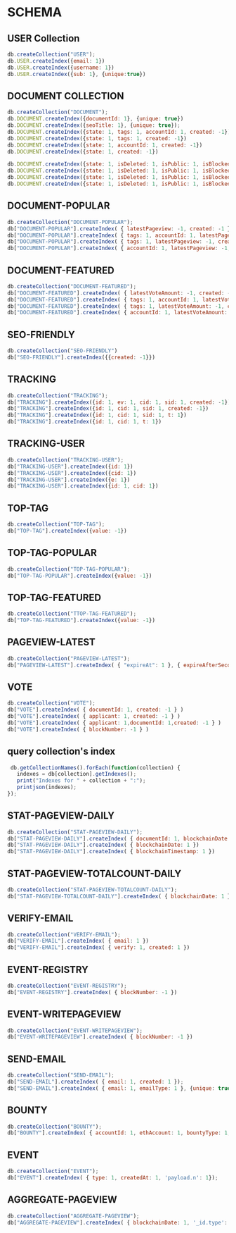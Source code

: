 # SCHEMA

## USER Collection

```javascript
db.createCollection("USER");
db.USER.createIndex({email: 1})
db.USER.createIndex({username: 1})
db.USER.createIndex({sub: 1}, {unique:true})
```

## DOCUMENT COLLECTION

```javascript
db.createCollection("DOCUMENT");
db.DOCUMENT.createIndex({documentId: 1}, {unique: true})
db.DOCUMENT.createIndex({seoTitle: 1}, {unique: true});
db.DOCUMENT.createIndex({state: 1, tags: 1, accountId: 1, created: -1})
db.DOCUMENT.createIndex({state: 1, tags: 1, created: -1})
db.DOCUMENT.createIndex({state: 1, accountId: 1, created: -1})
db.DOCUMENT.createIndex({state: 1, created: -1})

db.DOCUMENT.createIndex({state: 1, isDeleted: 1, isPublic: 1, isBlocked: 1, tags: 1, accountId: 1, created: -1})
db.DOCUMENT.createIndex({state: 1, isDeleted: 1, isPublic: 1, isBlocked: 1, tags: 1, created: -1})
db.DOCUMENT.createIndex({state: 1, isDeleted: 1, isPublic: 1, isBlocked: 1, accountId: 1, created: -1})
db.DOCUMENT.createIndex({state: 1, isDeleted: 1, isPublic: 1, isBlocked: 1, created: -1})

```

## DOCUMENT-POPULAR

```javascript
db.createCollection("DOCUMENT-POPULAR");
db["DOCUMENT-POPULAR"].createIndex( { latestPageview: -1, created: -1 })
db["DOCUMENT-POPULAR"].createIndex( { tags: 1, accountId: 1, latestPageview: -1, created: -1 })
db["DOCUMENT-POPULAR"].createIndex( { tags: 1, latestPageview: -1, created: -1 })
db["DOCUMENT-POPULAR"].createIndex( { accountId: 1, latestPageview: -1, created: -1 })
```

## DOCUMENT-FEATURED

```javascript
db.createCollection("DOCUMENT-FEATURED");
db["DOCUMENT-FEATURED"].createIndex( { latestVoteAmount: -1, created: -1 })
db["DOCUMENT-FEATURED"].createIndex( { tags: 1, accountId: 1, latestVoteAmount: -1, created: -1 })
db["DOCUMENT-FEATURED"].createIndex( { tags: 1, latestVoteAmount: -1, created: -1 })
db["DOCUMENT-FEATURED"].createIndex( { accountId: 1, latestVoteAmount: -1, created: -1 })
```

## SEO-FRIENDLY

```javascript
db.createCollection("SEO-FRIENDLY")
db["SEO-FRIENDLY"].createIndex({{created: -1}})
```


## TRACKING

```javascript
db.createCollection("TRACKING");
db["TRACKING"].createIndex({id: 1, ev: 1, cid: 1, sid: 1, created: -1})
db["TRACKING"].createIndex({id: 1, cid: 1, sid: 1, created: -1})
db["TRACKING"].createIndex({id: 1, cid: 1, sid: 1, t: 1})
db["TRACKING"].createIndex({id: 1, cid: 1, t: 1})
```

## TRACKING-USER

```javascript
db.createCollection("TRACKING-USER");
db["TRACKING-USER"].createIndex({id: 1})
db["TRACKING-USER"].createIndex({cid: 1})
db["TRACKING-USER"].createIndex({e: 1})
db["TRACKING-USER"].createIndex({id: 1, cid: 1})
```

## TOP-TAG

```javascript
db.createCollection("TOP-TAG");
db["TOP-TAG"].createIndex({value: -1})
```

## TOP-TAG-POPULAR

```javascript
db.createCollection("TOP-TAG-POPULAR");
db["TOP-TAG-POPULAR"].createIndex({value: -1})
```

## TOP-TAG-FEATURED

```javascript
db.createCollection("TTOP-TAG-FEATURED");
db["TOP-TAG-FEATURED"].createIndex({value: -1})
```

## PAGEVIEW-LATEST

```javascript
db.createCollection("PAGEVIEW-LATEST");
db["PAGEVIEW-LATEST"].createIndex( { "expireAt": 1 }, { expireAfterSeconds: 0 } )
```

## VOTE

```javascript
db.createCollection("VOTE");
db["VOTE"].createIndex( { documentId: 1, created: -1 } )
db["VOTE"].createIndex( { applicant: 1, created: -1 } )
db["VOTE"].createIndex( { applicant: 1,documentId: 1,created: -1 } )
db["VOTE"].createIndex( { blockNumber: -1 } )
```

## query collection's index

```javascript
 db.getCollectionNames().forEach(function(collection) {
   indexes = db[collection].getIndexes();
   print("Indexes for " + collection + ":");
   printjson(indexes);
});
```

## STAT-PAGEVIEW-DAILY

```javascript
db.createCollection("STAT-PAGEVIEW-DAILY");
db["STAT-PAGEVIEW-DAILY"].createIndex( { documentId: 1, blockchainDate: 1 })
db["STAT-PAGEVIEW-DAILY"].createIndex( { blockchainDate: 1 })
db["STAT-PAGEVIEW-DAILY"].createIndex( { blockchainTimestamp: 1 })

```

## STAT-PAGEVIEW-TOTALCOUNT-DAILY

```javascript
db.createCollection("STAT-PAGEVIEW-TOTALCOUNT-DAILY");
db["STAT-PAGEVIEW-TOTALCOUNT-DAILY"].createIndex( { blockchainDate: 1 })

```

## VERIFY-EMAIL

```javascript
db.createCollection("VERIFY-EMAIL");
db["VERIFY-EMAIL"].createIndex( { email: 1 })
db["VERIFY-EMAIL"].createIndex( { verify: 1, created: 1 })

```

## EVENT-REGISTRY

```javascript
db.createCollection("EVENT-REGISTRY");
db["EVENT-REGISTRY"].createIndex( { blockNumber: -1 })
```


## EVENT-WRITEPAGEVIEW

```javascript
db.createCollection("EVENT-WRITEPAGEVIEW");
db["EVENT-WRITEPAGEVIEW"].createIndex( { blockNumber: -1 })
```

## SEND-EMAIL

```javascript
db.createCollection("SEND-EMAIL");
db["SEND-EMAIL"].createIndex( { email: 1, created: 1 });
db["SEND-EMAIL"].createIndex( { email: 1, emailType: 1 }, {unique: true});
```


## BOUNTY

```javascript
db.createCollection("BOUNTY");
db["BOUNTY"].createIndex( { accountId: 1, ethAccount: 1, bountyType: 1, created: -1});
```
## EVENT
```javascript
db.createCollection("EVENT");
db["EVENT"].createIndex( { type: 1, createdAt: 1, 'payload.n': 1});
```

## AGGREGATE-PAGEVIEW

```javascript
db.createCollection("AGGREGATE-PAGEVIEW");
db["AGGREGATE-PAGEVIEW"].createIndex( { blockchainDate: 1, '_id.type': 1 });
```